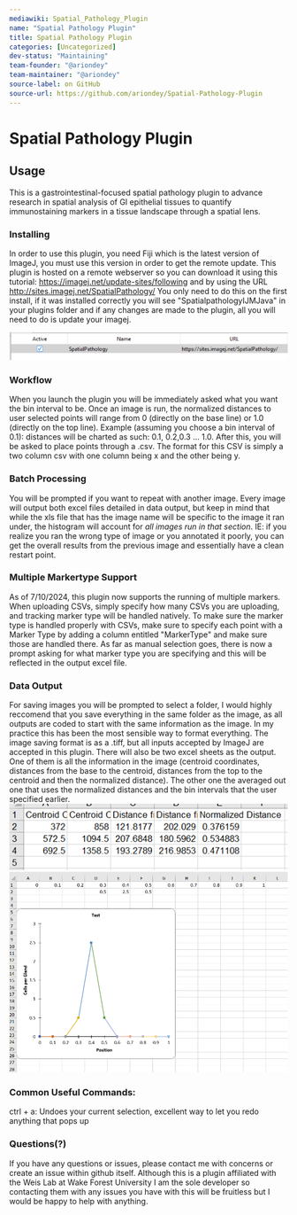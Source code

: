 ```yaml
---
mediawiki: Spatial_Pathology_Plugin
name: "Spatial Pathology Plugin"
title: Spatial Pathology Plugin
categories: [Uncategorized]
dev-status: "Maintaining"
team-founder: "@ariondey"
team-maintainer: "@ariondey"
source-label: on GitHub
source-url: https://github.com/ariondey/Spatial-Pathology-Plugin
---
```

# Spatial Pathology Plugin

## Usage
This is a gastrointestinal-focused spatial pathology plugin to advance research in spatial analysis of GI epithelial tissues to quantify immunostaining markers in a tissue landscape through a spatial lens.

### Installing
In order to use this plugin, you need Fiji which is the latest version of ImageJ, you must use this version in order to get the remote update. This plugin is hosted on a remote webserver so you can download it using this tutorial: https://imagej.net/update-sites/following and by using the URL http://sites.imagej.net/SpatialPathology/
You only need to do this on the first install, if it was installed correctly you will see "SpatialpathologyIJMJava" in your plugins folder and if any changes are made to the plugin, all you will need to do is update your imagej. 

![UpdaterScreenshot](/media/plugins/updater-screen-shot.png?raw=true)

### Workflow 
When you launch the plugin you will be immediately asked what you want the bin interval to be. Once an image is run, the normalized distances to user selected points will range from 0 (directly on the base line) or 1.0 (directly on the top line). 
Example (assuming you choose a bin interval of 0.1): distances will be charted as such: 0.1, 0.2,0.3 ... 1.0. After this, you will be asked to place points through a .csv. The format for this CSV is simply a two column csv with one column being x and the other being y.
### Batch Processing
You will be prompted if you want to repeat with another image. Every image will output both excel files detailed in data output, but keep in mind that while the xls file that has the image name will be specific to the image it ran under, the histogram will account for *all images run in that section*. IE: if you realize you ran the wrong type of image or you annotated it poorly, you can get the overall results from the previous image and essentially have a clean restart point.
### Multiple Markertype Support
As of 7/10/2024, this plugin now supports the running of multiple markers. When uploading CSVs, simply specify how many CSVs you are uploading, and tracking marker type will be handled natively. To make sure the marker type is handled properly with CSVs, make sure to specify each point with a Marker Type by adding a column entitled "MarkerType" and make sure those are handled there. As far as manual selection goes, there is now a prompt asking for what marker type you are specifying and this will be reflected in the output excel file. 

### Data Output
For saving images you will be prompted to select a folder, I would highly reccomend that you save everything in the same folder as the image, as all outputs are coded to start with the same information as the image. In my practice this has been the most sensible way to format everything. The image saving format is as a .tiff, but all inputs accepted by ImageJ are accepted in this plugin. There will also be two excel sheets as the output. One of them is all the information in the image (centroid coordinates, distances from the base to the centroid, distances from the top to the centroid and then the normalized distance). The other one the averaged out one that uses the normalized distances and the bin intervals that the user specified earlier.
![nonHistogramExcel](/media/plugins/non-histogram-excel.png?raw=true)
![HistogramExcel](/media/plugins//histogram-excel.png?raw=true)




### Common Useful Commands:
ctrl + a: Undoes your current selection, excellent way to let you redo anything that pops up

### Questions(?)
If you have any questions or issues, please contact me with concerns or create an issue within github itself. Although this is a plugin affiliated with the Weis Lab at Wake Forest University I am the sole developer so contacting them with any issues you have with this will be fruitless but I would be happy to help with anything.

